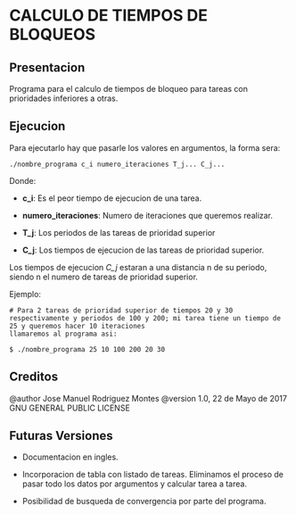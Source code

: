 # CALCULO DE TIEMPOS DE BLOQUEOS

## Presentacion

Programa para el calculo de tiempos de bloqueo para tareas con prioridades inferiores a otras.

## Ejecucion

Para ejecutarlo hay que pasarle los valores en argumentos, la forma sera:

```
./nombre_programa c_i numero_iteraciones T_j... C_j...
```

Donde:

* **c_i**: Es el peor tiempo de ejecucion de una tarea.

* **numero_iteraciones**: Numero de iteraciones que queremos realizar.

* **T_j**: Los periodos de las tareas de prioridad superior

* **C_j**: Los tiempos de ejecucion de las tareas de prioridad superior.

Los tiempos de ejecucion *C_j* estaran a una distancia n de su periodo, siendo n el numero de tareas de prioridad superior.

Ejemplo:
```
# Para 2 tareas de prioridad superior de tiempos 20 y 30 respectivamente y periodos de 100 y 200; mi tarea tiene un tiempo de 25 y queremos hacer 10 iteraciones
llamaremos al programa asi:

$ ./nombre_programa 25 10 100 200 20 30
```

## Creditos

@author Jose Manuel Rodriguez Montes
@version 1.0, 22 de Mayo de 2017
GNU GENERAL PUBLIC LICENSE

## Futuras Versiones

* Documentacion en ingles.

* Incorporacion de tabla con listado de tareas. Eliminamos el proceso de pasar todo los datos por argumentos y calcular tarea a tarea.

* Posibilidad de busqueda de convergencia por parte del programa.